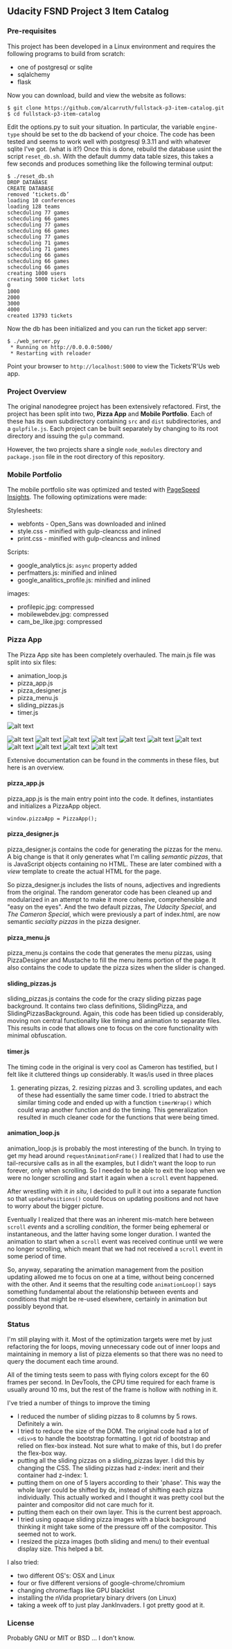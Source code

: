## Udacity FSND Project 3 Item Catalog

### Pre-requisites

This project has been developed in a Linux environment and requires
the following programs to build from scratch:

 - one of postgresql or sqlite
 - sqlalchemy
 - flask

Now you can download, build
and view the website as follows:

```
$ git clone https://github.com/alcarruth/fullstack-p3-item-catalog.git
$ cd fullstack-p3-item-catalog
```

Edit the options.py to suit your situation.  In particular, the variable
`engine-type` should be set to the db backend of your choice.  The code
has been tested and seems to work well with postgresql 9.3.11 and with
whatever sqlite I've got. (what is it?)  Once this is done, rebuild the
database usint the script `reset_db.sh`.  With the default dummy data
table sizes, this takes a few seconds and produces something like the 
following terminal output:

```
$ ./reset_db.sh 
DROP DATABASE
CREATE DATABASE
removed ‘tickets.db’
loading 10 conferences
loading 128 teams
schecduling 77 games
schecduling 66 games
schecduling 77 games
schecduling 66 games
schecduling 77 games
schecduling 71 games
schecduling 71 games
schecduling 66 games
schecduling 66 games
schecduling 66 games
creating 1000 users
creating 5000 ticket lots
0
1000
2000
3000
4000
created 13793 tickets
```

Now the db has been initialized and you can run the ticket app server:

```
$ ./web_server.py 
 * Running on http://0.0.0.0:5000/
 * Restarting with reloader
```

Point your browser to `http://localhost:5000` to view the Tickets'R'Us 
web app.


### Project Overview

The original nanodegree project has been extensively refactored.
First, the project has been split into two, **Pizza App** and **Mobile Portfolio**.
Each of these has its own subdirectory containing `src` and `dist` subdirectories, and 
a `gulpfile.js`.  Each project can be built separately by changing to its root directory
and issuing the `gulp` command.

However, the two projects share a single `node_modules` directory and `package.json` file
in the root directory of this repository.

### Mobile Portfolio

The mobile portfolio site was optimized and tested with 
[PageSpeed Insights](https://developers.google.com/speed/pagespeed/insights/).
The following optimizations were made:

Stylesheets:
 - webfonts - Open_Sans was downloaded and inlined
 - style.css - minified with gulp-cleancss and inlined
 - print.css - minified with gulp-cleancss and inlined

Scripts:
 - google_analytics.js: `async` property added
 - perfmatters.js:  minified and inlined
 - google_analitics_profile.js: minified and inlined

images:
 - profilepic.jpg: compressed
 - mobilewebdev.jpg: compressed
 - cam_be_like.jpg: compressed


### Pizza App

The Pizza App site has been completely overhauled.  The main.js file was
split into six files:

 - animation_loop.js
 - pizza_app.js
 - pizza_designer.js
 - pizza_menu.js
 - sliding_pizzas.js
 - timer.js

![alt text](https://raw.githubusercontent.com/alcarruth/fullstack-p3-item-catalog/tickets/images/jpg/tickets_step1.jpg "main page")


![alt text](https://raw.githubusercontent.com/alcarruth/fullstack-p3-item-catalog/tickets/images/jpg/delete_tickets.jpg "main page")
![alt text](https://raw.githubusercontent.com/alcarruth/fullstack-p3-item-catalog/tickets/images/jpg/game_tickets.jpg "main page")
![alt text](https://raw.githubusercontent.com/alcarruth/fullstack-p3-item-catalog/tickets/images/jpg/login.jpg "main page")
![alt text](https://raw.githubusercontent.com/alcarruth/fullstack-p3-item-catalog/tickets/images/jpg/my_tickets.jpg "main page")
![alt text](https://raw.githubusercontent.com/alcarruth/fullstack-p3-item-catalog/tickets/images/jpg/sell_tickets.jpg "main page")
![alt text](https://raw.githubusercontent.com/alcarruth/fullstack-p3-item-catalog/tickets/images/jpg/ticket_lot.jpg "main page")
![alt text](https://raw.githubusercontent.com/alcarruth/fullstack-p3-item-catalog/tickets/images/jpg/edit_tickets.jpg "main page")
![alt text](https://raw.githubusercontent.com/alcarruth/fullstack-p3-item-catalog/tickets/images/jpg/logged_in.jpg "main page")
![alt text](https://raw.githubusercontent.com/alcarruth/fullstack-p3-item-catalog/tickets/images/jpg/my_ticket_lot.jpg "main page")
![alt text](https://raw.githubusercontent.com/alcarruth/fullstack-p3-item-catalog/tickets/images/jpg/new_tickets.jpg "main page")
![alt text](https://raw.githubusercontent.com/alcarruth/fullstack-p3-item-catalog/tickets/images/jpg/step2.jpg "main page")


Extensive documentation can be found in the comments in these files, but here
is an overview.

#### pizza_app.js
pizza_app.js is the main entry point into the code. It defines, instantiates
and initializes a PizzaApp object.

```
window.pizzaApp = PizzaApp();
```

#### pizza_designer.js

pizza_designer.js contains the code for generating the pizzas for the menu.
A big change is that it only generates what I'm calling _semantic pizzas_, that is
JavaScript objects containing no HTML.  These are later combined with a _view_
template to create the actual HTML for the page.

So pizza_designer.js includes the lists of nouns, adjectives and
ingredients from the original.  The random generator code has been
cleaned up and modularized in an attempt to make it more cohesive,
comprehensible and "easy on the eyes".  And the two default pizzas,
_The Udacity Special_, and _The Cameron Special_, which were
previously a part of index.html, are now semantic _secialty pizzas_ in
the pizza designer.

#### pizza_menu.js
pizza_menu.js contains the code that generates the menu pizzas, using PizzaDesigner
and Mustache to fill the menu items portion of the page.  It also contains
the code to update the pizza sizes when the slider is changed.

#### sliding_pizzas.js
sliding_pizzas.js contains the code for the crazy sliding pizzas page background.
It contains two class definitions, SlidingPizza, and SlidingPizzasBackground.
Again, this code has been tidied up considerably, moving non central functionality
like timing and animation to separate files.  This results in code that allows
one to focus on the core functionality with minimal obfuscation.

#### timer.js
The timing code in the original is very cool as Cameron has testified, but 
I felt like it cluttered things up considerably.  It was/is used in three places
1. generating pizzas, 2. resizing pizzas and 3. scrolling updates, and each of 
these had essentially the same timer code.  I tried to abstract the similar
timing code and ended up with a function `timerWrap()` which could wrap
another function and do the timing.  This generalization resulted in
much cleaner code for the functions that were being timed.

#### animation_loop.js
animation_loop.js is probably the most interesting of the bunch.  In trying
to get my head around `requestAnimationFrame()` I realized that I had
to use the tail-recursive calls as in all the examples, but I didn't want
the loop to run forever, only when scrolling.  So I needed to be able
to exit the loop when we were no longer scrolling and start it again
when a `scroll` event happened.

After wrestling with it _in situ_, I decided to pull it out into a separate
function so that `updatePositions()` could focus on updating positions and
not have to worry about the bigger picture.

Eventually I realized that there was an inherent mis-match here between
`scroll` _events_ and a scrolling _condition_, the former being ephemeral
or instantaneous, and the latter having some longer duration.  I wanted
the animation to start when a `scroll` event was received continue until
we were no longer scrolling, which meant that we had not received a
`scroll` event in some period of time.

So, anyway, separating the animation management from the position
updating allowed me to focus on one at a time, without being concerned
with the other.  And it seems that the resulting code `animationLoop()`
says something fundamental about the relationship between events
and conditions that might be re-used elsewhere, certainly in animation
but possibly beyond that.

### Status

I'm still playing with it. 
Most of the optimization targets were met by just refactoring the 
for loops, moving unnecessary code out of inner loops and maintaining
in memory a list of pizza elements so that there was no need to
query the document each time around.

All of the timing tests seem to pass with flying colors except for the
60 frames per second.  In DevTools, the CPU time required for each
frame is usually around 10 ms, but the rest of the frame is hollow
with nothing in it.

I've tried a number of things to improve the timing

 - I reduced the number of sliding pizzas to 8 columns by 5 rows.
   Definitely a win.
 - I tried to reduce the size of the DOM.  The original code
   had a lot of `<div>`s to handle the bootstrap formatting.
   I got rid of bootstrap and relied on flex-box instead.
   Not sure what to make of this, but I do prefer the flex-box way.
 - putting all the sliding pizzas on a sliding_pizzas layer.
   I did this by changing the CSS.  The sliding pizzas had
   z-index: inerit and their container had z-index: 1.
 - putting them on one of 5 layers according to their 'phase'.
   This way the whole layer could be shifted by dx, instead
   of shifting each pizza individually.  This actually worked
   and I thought it was pretty cool but the painter and compositor
   did not care much for it. 
 - putting them each on their own layer.  This is the current
   best approach.
 - I tried using opaque sliding pizza images with a black background
   thinking it might take some of the pressure off of the compositor.
   This seemed not to work.
 - I resized the pizza images (both sliding and menu) to their
   eventual display size.  This helped a bit.

I also tried:

 - two different OS's: OSX and Linux
 - four or five different versions of google-chrome/chromium
 - changing chrome:flags like GPU blacklist
 - installing the nVida proprietary binary drivers (on Linux)
 - taking a week off to just play JankInvaders.  I got pretty
   good at it.

### License

Probably GNU or MIT or BSD ... I don't know.
